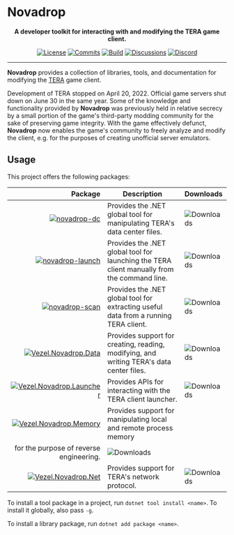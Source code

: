# Novadrop

<p align="center">
    <strong>
        A developer toolkit for interacting with and modifying the TERA game
        client.
    </strong>
</p>

<div align="center">

[![License](https://img.shields.io/github/license/vezel-dev/novadrop?color=brown)](LICENSE.md)
[![Commits](https://img.shields.io/github/commit-activity/m/vezel-dev/novadrop/master?label=commits&color=slateblue)](https://github.com/vezel-dev/novadrop/commits/master)
[![Build](https://img.shields.io/github/workflow/status/vezel-dev/novadrop/Build/master)](https://github.com/vezel-dev/novadrop/actions/workflows/build.yml)
[![Discussions](https://img.shields.io/github/discussions/vezel-dev/novadrop?color=teal)](https://github.com/vezel-dev/novadrop/discussions)
[![Discord](https://img.shields.io/discord/960716713136095232?color=peru&label=discord)](https://discord.gg/SdBCrRuNxY)

</div>

---

**Novadrop** provides a collection of libraries, tools, and documentation for
modifying the [TERA](https://en.wikipedia.org/wiki/TERA_(video_game)) game
client.

Development of TERA stopped on April 20, 2022. Official game servers shut down
on June 30 in the same year. Some of the knowledge and functionality provided by
**Novadrop** was previously held in relative secrecy by a small portion of the
game's third-party modding community for the sake of preserving game integrity.
With the game effectively defunct, **Novadrop** now enables the game's community
to freely analyze and modify the client, e.g. for the purposes of creating
unofficial server emulators.

## Usage

This project offers the following packages:

| Package | Description | Downloads |
| -: | - | :- |
| [![novadrop-dc][dc-img]][dc-pkg] | Provides the .NET global tool for manipulating TERA's data center files. | ![Downloads][dc-dls] |
| [![novadrop-launch][launch-img]][launch-pkg] | Provides the .NET global tool for launching the TERA client manually from the command line. | ![Downloads][launch-dls] |
| [![novadrop-scan][scan-img]][scan-pkg] | Provides the .NET global tool for extracting useful data from a running TERA client. | ![Downloads][scan-dls] |
| [![Vezel.Novadrop.Data][data-img]][data-pkg] | Provides support for creating, reading, modifying, and writing TERA's data center files. | ![Downloads][data-dls] |
| [![Vezel.Novadrop.Launcher][launcher-img]][launcher-pkg] | Provides APIs for interacting with the TERA client launcher. | ![Downloads][launcher-dls] |
| [![Vezel.Novadrop.Memory][memory-img]][memory-pkg] | Provides support for manipulating local and remote process memory
for the purpose of reverse engineering. | ![Downloads][memory-dls] |
| [![Vezel.Novadrop.Net][net-img]][net-pkg] | Provides support for TERA's network protocol. | ![Downloads][net-dls] |

[dc-pkg]: https://www.nuget.org/packages/novadrop-dc
[launch-pkg]: https://www.nuget.org/packages/novadrop-launch
[scan-pkg]: https://www.nuget.org/packages/novadrop-scan
[data-pkg]: https://www.nuget.org/packages/Vezel.Novadrop.Data
[launcher-pkg]: https://www.nuget.org/packages/Vezel.Novadrop.Launcher
[memory-pkg]: https://www.nuget.org/packages/Vezel.Novadrop.Memory
[net-pkg]: https://www.nuget.org/packages/Vezel.Novadrop.Net

[dc-img]: https://img.shields.io/nuget/v/novadrop-dc?label=novadrop-dc
[launch-img]: https://img.shields.io/nuget/v/novadrop-launch?label=novadrop-launch
[scan-img]: https://img.shields.io/nuget/v/novadrop-scan?label=novadrop-scan
[data-img]: https://img.shields.io/nuget/v/Vezel.Novadrop.Data?label=Vezel.Novadrop.Data
[launcher-img]: https://img.shields.io/nuget/v/Vezel.Novadrop.Launcher?label=Vezel.Novadrop.Launcher
[memory-img]: https://img.shields.io/nuget/v/Vezel.Novadrop.Memory?label=Vezel.Novadrop.Memory
[net-img]: https://img.shields.io/nuget/v/Vezel.Novadrop.Net?label=Vezel.Novadrop.Net

[dc-dls]: https://img.shields.io/nuget/dt/novadrop-dc?label=
[launch-dls]: https://img.shields.io/nuget/dt/novadrop-launch?label=
[scan-dls]: https://img.shields.io/nuget/dt/novadrop-scan?label=
[data-dls]: https://img.shields.io/nuget/dt/Vezel.Novadrop.Data?label=
[launcher-dls]: https://img.shields.io/nuget/dt/Vezel.Novadrop.Launcher?label=
[memory-dls]: https://img.shields.io/nuget/dt/Vezel.Novadrop.Memory?label=
[net-dls]: https://img.shields.io/nuget/dt/Vezel.Novadrop.Net?label=

To install a tool package in a project, run `dotnet tool install <name>`. To
install it globally, also pass `-g`.

To install a library package, run `dotnet add package <name>`.

